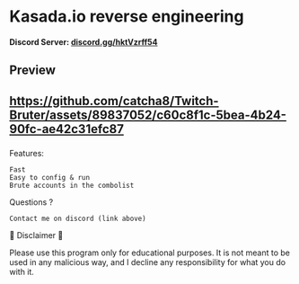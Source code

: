 <h1>Kasada.io reverse engineering</h1>

<h4>Discord Server: <a href="https://discord.gg/hktVzrff54">discord.gg/hktVzrff54</a></h4> 

<h2>Preview</h2>


https://github.com/catcha8/Twitch-Bruter/assets/89837052/c60c8f1c-5bea-4b24-90fc-ae42c31efc87
-

###

Features:
```
Fast
Easy to config & run
Brute accounts in the combolist
```

Questions ?
```
Contact me on discord (link above)
```

📌 Disclaimer 📌

Please use this program only for educational purposes. It is not meant to be used in any malicious way, and I decline any responsibility for what you do with it.
